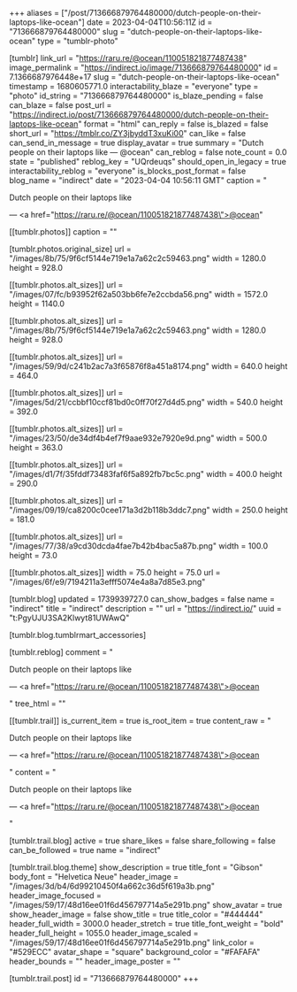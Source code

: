 +++
aliases = ["/post/713666879764480000/dutch-people-on-their-laptops-like-ocean"]
date = 2023-04-04T10:56:11Z
id = "713666879764480000"
slug = "dutch-people-on-their-laptops-like-ocean"
type = "tumblr-photo"

[tumblr]
link_url = "https://raru.re/@ocean/110051821877487438"
image_permalink = "https://indirect.io/image/713666879764480000"
id = 7.1366687976448e+17
slug = "dutch-people-on-their-laptops-like-ocean"
timestamp = 1680605771.0
interactability_blaze = "everyone"
type = "photo"
id_string = "713666879764480000"
is_blaze_pending = false
can_blaze = false
post_url = "https://indirect.io/post/713666879764480000/dutch-people-on-their-laptops-like-ocean"
format = "html"
can_reply = false
is_blazed = false
short_url = "https://tmblr.co/ZY3jbyddT3xuKi00"
can_like = false
can_send_in_message = true
display_avatar = true
summary = "Dutch people on their laptops like — @ocean"
can_reblog = false
note_count = 0.0
state = "published"
reblog_key = "UQrdeuqs"
should_open_in_legacy = true
interactability_reblog = "everyone"
is_blocks_post_format = false
blog_name = "indirect"
date = "2023-04-04 10:56:11 GMT"
caption = "<p>Dutch people on their laptops like</p> — <a href=\"https://raru.re/@ocean/110051821877487438\">@ocean</a>"

[[tumblr.photos]]
caption = ""

[tumblr.photos.original_size]
url = "/images/8b/75/9f6cf5144e719e1a7a62c2c59463.png"
width = 1280.0
height = 928.0

[[tumblr.photos.alt_sizes]]
url = "/images/07/fc/b93952f62a503bb6fe7e2ccbda56.png"
width = 1572.0
height = 1140.0

[[tumblr.photos.alt_sizes]]
url = "/images/8b/75/9f6cf5144e719e1a7a62c2c59463.png"
width = 1280.0
height = 928.0

[[tumblr.photos.alt_sizes]]
url = "/images/59/9d/c241b2ac7a3f65876f8a451a8174.png"
width = 640.0
height = 464.0

[[tumblr.photos.alt_sizes]]
url = "/images/5d/21/ccbbf10ccf81bd0c0ff70f27d4d5.png"
width = 540.0
height = 392.0

[[tumblr.photos.alt_sizes]]
url = "/images/23/50/de34df4b4ef7f9aae932e7920e9d.png"
width = 500.0
height = 363.0

[[tumblr.photos.alt_sizes]]
url = "/images/d1/7f/35fddf73483faf6f5a892fb7bc5c.png"
width = 400.0
height = 290.0

[[tumblr.photos.alt_sizes]]
url = "/images/09/19/ca8200c0cee171a3d2b118b3ddc7.png"
width = 250.0
height = 181.0

[[tumblr.photos.alt_sizes]]
url = "/images/77/38/a9cd30dcda4fae7b42b4bac5a87b.png"
width = 100.0
height = 73.0

[[tumblr.photos.alt_sizes]]
width = 75.0
height = 75.0
url = "/images/6f/e9/7194211a3efff5074e4a8a7d85e3.png"

[tumblr.blog]
updated = 1739939727.0
can_show_badges = false
name = "indirect"
title = "indirect"
description = ""
url = "https://indirect.io/"
uuid = "t:PgyUJU3SA2Klwyt81UWAwQ"

[tumblr.blog.tumblrmart_accessories]

[tumblr.reblog]
comment = "<p><p>Dutch people on their laptops like</p> — <a href=\"https://raru.re/@ocean/110051821877487438\">@ocean</a></p>"
tree_html = ""

[[tumblr.trail]]
is_current_item = true
is_root_item = true
content_raw = "<p><p>Dutch people on their laptops like</p> — <a href=\"https://raru.re/@ocean/110051821877487438\">@ocean</a></p>"
content = "<p><p>Dutch people on their laptops like</p> &mdash; <a href=\"https://raru.re/@ocean/110051821877487438\">@ocean</a></p>"

[tumblr.trail.blog]
active = true
share_likes = false
share_following = false
can_be_followed = true
name = "indirect"

[tumblr.trail.blog.theme]
show_description = true
title_font = "Gibson"
body_font = "Helvetica Neue"
header_image = "/images/3d/b4/6d99210450f4a662c36d5f619a3b.png"
header_image_focused = "/images/59/17/48d16ee01f6d456797714a5e291b.png"
show_avatar = true
show_header_image = false
show_title = true
title_color = "#444444"
header_full_width = 3000.0
header_stretch = true
title_font_weight = "bold"
header_full_height = 1055.0
header_image_scaled = "/images/59/17/48d16ee01f6d456797714a5e291b.png"
link_color = "#529ECC"
avatar_shape = "square"
background_color = "#FAFAFA"
header_bounds = ""
header_image_poster = ""

[tumblr.trail.post]
id = "713666879764480000"
+++
